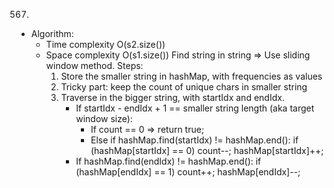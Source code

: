 567.

- Algorithm:
  - Time complexity O(s2.size())
  - Space complexity O(s1.size())
    Find string in string => Use sliding window method.
    Steps:
    1. Store the smaller string in hashMap, with frequencies as values
    2. Tricky part: keep the count of unique chars in smaller string
    3. Traverse in the bigger string, with startIdx and endIdx.
       - If startIdx - endIdx + 1 == smaller string length (aka target window size):
         - If count == 0 => return true;
         - Else if hashMap.find(startIdx) != hashMap.end():
           if (hashMap[startIdx] == 0) count--;
           hashMap[startIdx]++;
       - If hashMap.find(endIdx) != hashMap.end():
         if (hashMap[endIdx] == 1) count++;
         hashMap[endIdx]--;
